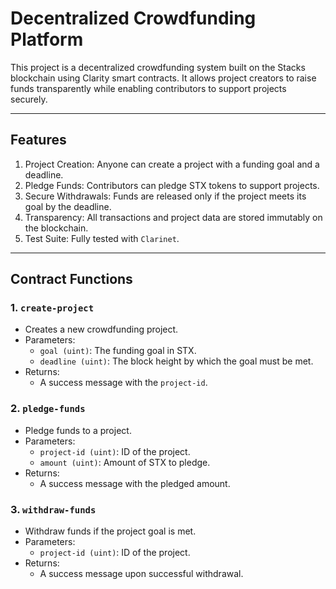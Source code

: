 # Decentralized Crowdfunding Platform

This project is a decentralized crowdfunding system built on the Stacks blockchain using Clarity smart contracts. It allows project creators to raise funds transparently while enabling contributors to support projects securely.

---

## Features
1. Project Creation: Anyone can create a project with a funding goal and a deadline.
2. Pledge Funds: Contributors can pledge STX tokens to support projects.
3. Secure Withdrawals: Funds are released only if the project meets its goal by the deadline.
4. Transparency: All transactions and project data are stored immutably on the blockchain.
5. Test Suite: Fully tested with `Clarinet`.

---

## Contract Functions
### 1. `create-project`
   - Creates a new crowdfunding project.
   - Parameters:
     - `goal (uint)`: The funding goal in STX.
     - `deadline (uint)`: The block height by which the goal must be met.
   - Returns:
     - A success message with the `project-id`.

### 2. `pledge-funds`
   - Pledge funds to a project.
   - Parameters:
     - `project-id (uint)`: ID of the project.
     - `amount (uint)`: Amount of STX to pledge.
   - Returns:
     - A success message with the pledged amount.

### 3. `withdraw-funds`
   - Withdraw funds if the project goal is met.
   - Parameters:
     - `project-id (uint)`: ID of the project.
   - Returns:
     - A success message upon successful withdrawal.
